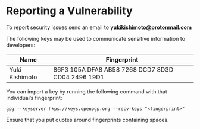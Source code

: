 # Reporting a Vulnerability

To report security issues send an email to **yukikishimoto@protonmail.com**

The following keys may be used to communicate sensitive information to developers:

| Name                | Fingerprint                                                                                        |
| ------------------- | -------------------------------------------------------------------------------------------------- |
| Yuki Kishimoto      | 86F3 105A DFA8 AB58 7268  DCD7 8D3D CD04 2496 19D1                                                 |
 	
You can import a key by running the following command with that individual’s fingerprint: 

```
gpg --keyserver hkps://keys.openpgp.org --recv-keys "<fingerprint>"
``` 

Ensure that you put quotes around fingerprints containing spaces.